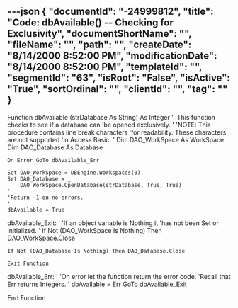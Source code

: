 ---json
{
  "documentId": "-24999812",
  "title": "Code: dbAvailable() -- Checking for Exclusivity",
  "documentShortName": "",
  "fileName": "",
  "path": "",
  "createDate": "8/14/2000 8:52:00 PM",
  "modificationDate": "8/14/2000 8:52:00 PM",
  "templateId": "",
  "segmentId": "63",
  "isRoot": "False",
  "isActive": "True",
  "sortOrdinal": "",
  "clientId": "",
  "tag": ""
}
---

Function dbAvailable (strDatabase As String) As Integer
'
'This function checks to see if a database can
'be opened exclusively.
'
'NOTE: This procedure contains line break characters
'for readability. These characters are not supported
'in Access Basic.
'
    Dim DAO_WorkSpace As WorkSpace
    Dim DAO_Database As Database
    
    On Error GoTo dbAvailable_Err

    Set DAO_WorkSpace = DBEngine.Workspaces(0)
    Set DAO_Database = _
        DAO_WorkSpace.OpenDatabase(strDatabase, True, True)
    '
    'Return -1 on no errors.
    '
    dbAvailable = True

dbAvailable_Exit:
    '
    'If an object variable is Nothing it
    'has not been Set or initialized.
    '
    If Not (DAO_WorkSpace Is Nothing) Then DAO_WorkSpace.Close

    If Not (DAO_Database Is Nothing) Then DAO_Database.Close

    Exit Function

dbAvailable_Err:
    '
    'On error let the function return the error code.
    'Recall that Err returns Integers.
    '
    dbAvailable = Err
    GoTo dbAvailable_Exit

End Function
